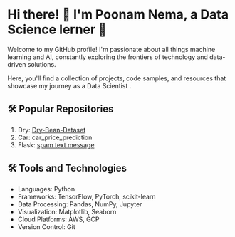 <!DOCTYPE html>
<html>
<body>
  <h1>Hi there! 👋 I'm Poonam Nema, a Data Science lerner 🤖</h1>
  <p>Welcome to my GitHub profile! I'm passionate about all things machine learning and AI, constantly exploring the frontiers of technology and data-driven solutions.</p>
  <p>Here, you'll find a collection of projects, code samples, and resources that showcase my journey as a Data Scientist .</p>
  <h2>🛠️ Popular Repositories</h2>
  <ol>
    <li>Dry:  <a href= "https://github.com/poonamnema/Dry-Bean-Dataset-ADVANCED-SUPERVISED-LERANING"> Dry-Bean-Dataset</a> </li>
    <li>Car: <a herf= "https://github.com/poonamnema/car_price_prediction"> car_price_prediction</a> </li>
    <li>Flask: <a href="https://github.com/poonamnema/spam-text-message-classification-NLP-ML-modell"> spam text message</a> </li>
  </ol>
  
  <h2>🛠️ Tools and Technologies</h2>
  <ul>
    <li>Languages: Python</li>
    <li>Frameworks: TensorFlow, PyTorch, scikit-learn</li>
    <li>Data Processing: Pandas, NumPy, Jupyter </li>
    <li>Visualization: Matplotlib, Seaborn</li>
    <li>Cloud Platforms: AWS, GCP</li>
    <li>Version Control: Git</li>
  </ul>
</body>
</html>
